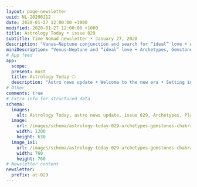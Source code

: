 ```yaml
---
layout: page-newsletter
uuid: NL-20200112
date: 2020-01-27 12:00:00 +1000
modified: 2020-01-27 12:00:00 +1000
title: Astrology Today • issue 029
subtitle: Time Nomad newsletter • January 27, 2020
description: "Venus–Neptune conjunction and search for “ideal” love • Archetypes, Planetary Energies, Gemstones and our Chakras… read our regular astrological knowledge stories and news updates."
miniDescription: "Venus–Neptune and “ideal” love • Archetypes, Gemstones, Chakras"
# App feed
app:
  scope: 
  present: must
  title: Astrology Today 🌕
  description: "Astro news update • Welcome to the new era • Setting intentions for 2020 with Gemstones • Saturn–Pluto, taking a look from above"
# Other
comments: true
# Extra info for structured data
schema:
  images:
    alt: Astrology Today, astro news update, issue 029, Archetypes, Planetary Energies, Gemstones and our Chakras
  image:
    url: /images/schema/astrology-today-029-archetypes-gemstones-chakras.jpg
    width: 1200
    height: 630
  image_1x1:
    url: /images/schema/astrology-today-029-archetypes-gemstones-chakras_1x1.jpg
    width: 760
    height: 760
# Newsletter content
newsletter:
  prefix: at-029
---
```

